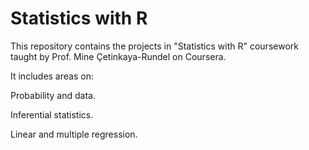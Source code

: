# Statistics with R

This repository contains the projects in "Statistics with R" coursework taught by Prof. Mine Çetinkaya-Rundel on Coursera.

It includes areas on:

Probability and data.

Inferential statistics.

Linear and multiple regression.
